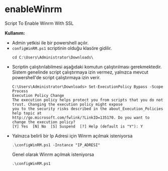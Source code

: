 # enableWinrm


Script To Enable Winrm With SSL

**Kullanım:** 

- Admin yetkisi ile bir powershell açılır.
- `configWinRM.ps1` scriptinin olduğu klasöre gidilir.
  ```
  cd C:\Users\Administrator\Downloads\
  ```
- Scriptin çalıştırılabilmesi aşağıdaki komutun çalıştırılması gerekmektedir. Sistem genelinde script çalıştırmaya izin vermez, yalnızca mevcut powershell'de script çalıştırmaya izin verir.
  ```
  C:\Users\Administrator\Downloads> Set-ExecutionPolicy Bypass -Scope Process 
  Execution Policy Change
  The execution policy helps protect you from scripts that you do not trust. Changing the execution policy might expose
  you to the security risks described in the about_Execution_Policies help topic at
  http://go.microsoft.com/fwlink/?LinkID=135170. Do you want to change the execution policy?
  [Y] Yes  [N] No  [S] Suspend  [?] Help (default is "Y"): Y
  ```
- Yalnızca belirli bir Ip Adresi için Winrm açılmak isteniyorsa
  ```
  .\configWinRM.ps1 -Instance "IP_ADRESI" 
  ```
  Genel olarak Winrm açılmak isteniyorsa
  ```
  .\configWinRM.ps1
  ```
